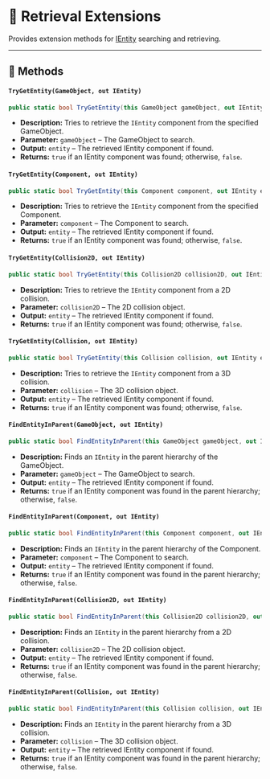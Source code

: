 # 🧩 Retrieval Extensions

Provides extension methods for [IEntity](IEntity.md) searching and retrieving.

---

## 🏹 Methods

#### `TryGetEntity(GameObject, out IEntity)`

```csharp
public static bool TryGetEntity(this GameObject gameObject, out IEntity entity)
```

- **Description:** Tries to retrieve the `IEntity` component from the specified GameObject.
- **Parameter:** `gameObject` – The GameObject to search.
- **Output:** `entity` – The retrieved IEntity component if found.
- **Returns:** `true` if an IEntity component was found; otherwise, `false`.

#### `TryGetEntity(Component, out IEntity)`

```csharp
public static bool TryGetEntity(this Component component, out IEntity entity)
```

- **Description:** Tries to retrieve the `IEntity` component from the specified Component.
- **Parameter:** `component` – The Component to search.
- **Output:** `entity` – The retrieved IEntity component if found.
- **Returns:** `true` if an IEntity component was found; otherwise, `false`.

#### `TryGetEntity(Collision2D, out IEntity)`

```csharp
public static bool TryGetEntity(this Collision2D collision2D, out IEntity entity)
```

- **Description:** Tries to retrieve the `IEntity` component from a 2D collision.
- **Parameter:** `collision2D` – The 2D collision object.
- **Output:** `entity` – The retrieved IEntity component if found.
- **Returns:** `true` if an IEntity component was found; otherwise, `false`.

#### `TryGetEntity(Collision, out IEntity)`

```csharp
public static bool TryGetEntity(this Collision collision, out IEntity entity)
```

- **Description:** Tries to retrieve the `IEntity` component from a 3D collision.
- **Parameter:** `collision` – The 3D collision object.
- **Output:** `entity` – The retrieved IEntity component if found.
- **Returns:** `true` if an IEntity component was found; otherwise, `false`.

#### `FindEntityInParent(GameObject, out IEntity)`

```csharp
public static bool FindEntityInParent(this GameObject gameObject, out IEntity entity)
```

- **Description:** Finds an `IEntity` in the parent hierarchy of the GameObject.
- **Parameter:** `gameObject` – The GameObject to search.
- **Output:** `entity` – The retrieved IEntity component if found.
- **Returns:** `true` if an IEntity component was found in the parent hierarchy; otherwise, `false`.

#### `FindEntityInParent(Component, out IEntity)`

```csharp
public static bool FindEntityInParent(this Component component, out IEntity entity)
```

- **Description:** Finds an `IEntity` in the parent hierarchy of the Component.
- **Parameter:** `component` – The Component to search.
- **Output:** `entity` – The retrieved IEntity component if found.
- **Returns:** `true` if an IEntity component was found in the parent hierarchy; otherwise, `false`.

#### `FindEntityInParent(Collision2D, out IEntity)`

```csharp
public static bool FindEntityInParent(this Collision2D collision2D, out IEntity entity)
```

- **Description:** Finds an `IEntity` in the parent hierarchy from a 2D collision.
- **Parameter:** `collision2D` – The 2D collision object.
- **Output:** `entity` – The retrieved IEntity component if found.
- **Returns:** `true` if an IEntity component was found in the parent hierarchy; otherwise, `false`.

#### `FindEntityInParent(Collision, out IEntity)`

```csharp
public static bool FindEntityInParent(this Collision collision, out IEntity entity)
```

- **Description:** Finds an `IEntity` in the parent hierarchy from a 3D collision.
- **Parameter:** `collision` – The 3D collision object.
- **Output:** `entity` – The retrieved IEntity component if found.
- **Returns:** `true` if an IEntity component was found in the parent hierarchy; otherwise, `false`.